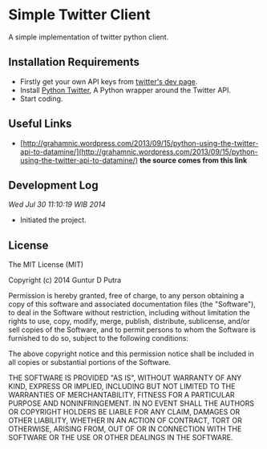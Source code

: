 Simple Twitter Client
=====================
A simple implementation of twitter python client.

Installation Requirements
-------------------------
- Firstly get your own API keys from [twitter's dev page](https://dev.twitter.com/user/login).
- Install [Python Twitter](https://github.com/bear/python-twitter), A Python wrapper around the Twitter API.
- Start coding.

Useful Links
------------
- [http://grahamnic.wordpress.com/2013/09/15/python-using-the-twitter-api-to-datamine/](http://grahamnic.wordpress.com/2013/09/15/python-using-the-twitter-api-to-datamine/) **the source comes from this link**

Development Log
---------------
*Wed Jul 30 11:10:19 WIB 2014*
- Initiated the project.

License
-------
The MIT License (MIT)

Copyright (c) 2014 Guntur D Putra

Permission is hereby granted, free of charge, to any person obtaining a copy
of this software and associated documentation files (the "Software"), to deal
in the Software without restriction, including without limitation the rights
to use, copy, modify, merge, publish, distribute, sublicense, and/or sell
copies of the Software, and to permit persons to whom the Software is
furnished to do so, subject to the following conditions:

The above copyright notice and this permission notice shall be included in all
copies or substantial portions of the Software.

THE SOFTWARE IS PROVIDED "AS IS", WITHOUT WARRANTY OF ANY KIND, EXPRESS OR
IMPLIED, INCLUDING BUT NOT LIMITED TO THE WARRANTIES OF MERCHANTABILITY,
FITNESS FOR A PARTICULAR PURPOSE AND NONINFRINGEMENT. IN NO EVENT SHALL THE
AUTHORS OR COPYRIGHT HOLDERS BE LIABLE FOR ANY CLAIM, DAMAGES OR OTHER
LIABILITY, WHETHER IN AN ACTION OF CONTRACT, TORT OR OTHERWISE, ARISING FROM,
OUT OF OR IN CONNECTION WITH THE SOFTWARE OR THE USE OR OTHER DEALINGS IN THE
SOFTWARE.
